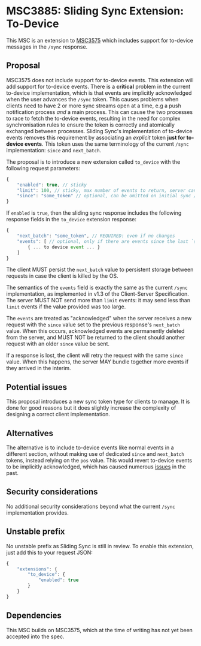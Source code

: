 # MSC3885: Sliding Sync Extension: To-Device

This MSC is an extension to [MSC3575](https://github.com/matrix-org/matrix-spec-proposals/pull/3575)
which includes support for to-device messages in the `/sync` response.

## Proposal

MSC3575 does not include support for to-device events. This extension will add support for
to-device events. There is a **critical** problem in the current to-device implementation, which is
that events are implicitly acknowledged when the user advances the `/sync` token. This causes problems
when clients need to have 2 or more sync streams open at a time, e.g a push notification process _and_
a main process. This can cause the two processes to race to fetch the to-device events, resulting in
the need for complex synchronisation rules to ensure the token is correctly and atomically exchanged
between processes. Sliding Sync's implementation of to-device events removes this requirement by
associating an _explicit_ token **just for to-device events**. This token uses the same terminology
of the current `/sync` implementation: `since` and `next_batch`.

The proposal is to introduce a new extension called `to_device` with the following request parameters:
```js
{
    "enabled": true, // sticky
    "limit": 100, // sticky, max number of events to return, server can override
    "since": "some_token" // optional, can be omitted on initial sync / when extension is enabled
}
```
If `enabled` is `true`, then the sliding sync response includes the following response fields in
the `to_device` extension response:
```js
{
    "next_batch": "some_token", // REQUIRED: even if no changes
    "events": [ // optional, only if there are events since the last `since` value.
        { ... to device event ... }
    ]
}
```

The client MUST persist the `next_batch` value to persistent storage between requests in case the client is
killed by the OS.

The semantics of the `events` field is exactly the same as the current `/sync` implementation, as implemented
in v1.3 of the Client-Server Specification. The server MUST NOT send more than `limit` events: it may send
less than `limit` events if the value provided was too large.

The `events` are treated as "acknowledged" when the server receives a new request with the `since`
value set to the previous response's `next_batch` value. When this occurs, acknowledged events are
permanently deleted from the server, and MUST NOT be returned to the client should another request
with an older `since` value be sent.

If a response is lost, the client will retry the request with the same `since` value. When this happens,
the server MAY bundle together more events if they arrived in the interim. 

## Potential issues

This proposal introduces a new sync token type for clients to manage. It is done for good reasons but
it does slightly increase the complexity of designing a correct client implementation. 

## Alternatives

The alternative is to include to-device events like normal events in a different section, without
making use of dedicated `since` and `next_batch` tokens, instead relying on the `pos` value. This
would revert to-device events to be implicitly acknowledged, which has caused numerous [issues](https://github.com/vector-im/element-ios/issues/3817) in
the past.

## Security considerations

No additional security considerations beyond what the current `/sync` implementation provides.

## Unstable prefix

No unstable prefix as Sliding Sync is still in review. To enable this extension, just add this to
your request JSON:
```js
{
    "extensions": {
        "to_device": {
            "enabled": true
        }
    }
}
```

## Dependencies

This MSC builds on MSC3575, which at the time of writing has not yet been accepted into the spec.
